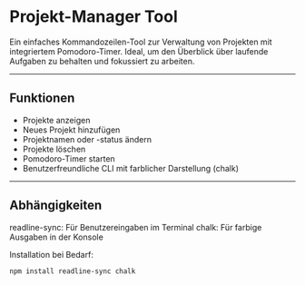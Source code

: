 # Projekt-Manager Tool

Ein einfaches Kommandozeilen-Tool zur Verwaltung von Projekten mit integriertem Pomodoro-Timer. Ideal, um den Überblick über laufende Aufgaben zu behalten und fokussiert zu arbeiten.

---

## Funktionen

- Projekte anzeigen
- Neues Projekt hinzufügen
- Projektnamen oder -status ändern
- Projekte löschen
- Pomodoro-Timer starten
- Benutzerfreundliche CLI mit farblicher Darstellung (chalk)

---

## Abhängigkeiten

readline-sync: Für Benutzereingaben im Terminal
chalk: Für farbige Ausgaben in der Konsole

Installation bei Bedarf:

```npm install readline-sync chalk```



